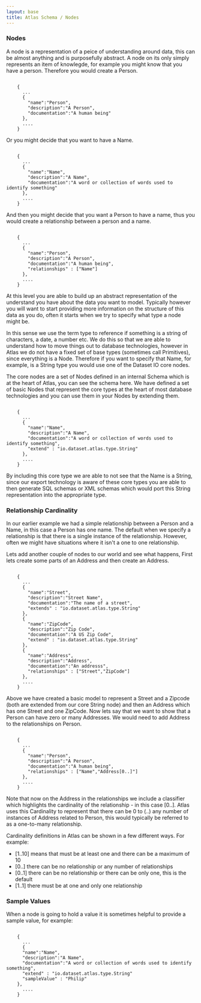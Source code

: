 ```yaml
---
layout: base
title: Atlas Schema / Nodes
---
```


### Nodes

A node is a representation of a peice of understanding around data,  this can be almost anything and is purposefully abstract.  A node on its only simply represents an item of knowlegde,  for example you might know that you have a person.  Therefore you would create a Person.

<pre><code data-language="javascript">
    {
      ...
      {
        "name":"Person",
        "description":"A Person",
        "documentation":"A human being"
      },
      ....
    }
</code></pre>

Or you might decide that you want to have a Name.

<pre><code data-language="javascript">
    {
      ...
      {
        "name":"Name",
        "description":"A Name",
        "documentation":"A word or collection of words used to identify something"
      },
      ....
    }
</code></pre>

And then you might decide that you want a Person to have a name,  thus you would create a relationship between a person and a name.

<pre><code data-language="javascript">
    {
      ...
      {
        "name":"Person",
        "description":"A Person",
        "documentation":"A human being",
        "relationships" : ["Name"]
      },
      ....
    }
</code></pre>

At this level you are able to build up an abstract representation of the understand you have about the data you want to model.  Typically however you will want to start providing more information on the structure of this data as you do,  often it starts when we try to specify what type a node might be.

In this sense we use the term type to reference if something is a string of characters, a date, a number etc.  We do this so that we are able to understand how to move things out to database technologies,  however in Atlas we do not have a fixed set of base types (sometimes call Primitives), since everything is a Node.   Therefore if you want to specify that Name, for example, is a String type you would use one of the Dataset IO core nodes.

The core nodes are a set of Nodes defined in an internal Schema which is at the heart of Atlas,  you can see the schema here.  We have defined a set of basic Nodes that represent the core types at the heart of most database technologies and you can use them in your Nodes by extending them.


<pre><code data-language="javascript">
    {
      ...
      {
        "name":"Name",
        "description":"A Name",
        "documentation":"A word or collection of words used to identify something",
        "extend" : "io.dataset.atlas.type.String"
      },
      ....
    }
</code></pre>

By including this core type we are able to not see that the Name is a String, since our export technology is aware of these core types you are able to then generate SQL schemas or XML schemas which would port this String representation into the appropriate type.

### Relationship Cardinality

In our earlier example we had a simple relationship between a Person and a Name,  in this case a Person has one name.  The default when we specify a relationship is that there is a single instance of the relationship.  However,  often we might have situations where it isn't a one to one relationship.

Lets add another couple of nodes to our world and see what happens,  First lets create some parts of an Address and then create an Address.

<pre><code data-language="java">
    {
      ...
      {
        "name":"Street",
        "description":"Street Name",
        "documentation":"The name of a street",
        "extends" : "io.dataset.atlas.type.String"
      },
      {
        "name":"ZipCode",
        "description":"Zip Code",
        "documentation":"A US Zip Code",
        "extend" : "io.dataset.atlas.type.String"
      },
      {
        "name":"Address",
        "description":"Address",
        "documentation":"An addresss",
        "relationships" : ["Street","ZipCode"]
      },
      ....
    }
</code></pre>

Above we have created a basic model to represent a Street and a Zipcode (both are extended from our core String node) and then an Address which has one Street and one ZipCode.  Now lets say that we want to show that a Person can have zero or many Addresses.  We would need to add Address to the relationships on Person.

<pre><code data-language="java">
    {
      ...
      {
        "name":"Person",
        "description":"A Person",
        "documentation":"A human being",
        "relationships" : ["Name","Address[0..]"]
      },
      ....
    }
</code></pre>

Note that now on the Address in the relationships we include a classifier which highlights the cardinality of the relationship - in this case [0..].  Atlas uses this Cardinality to represent that there can be 0 to (..) any number of instances of Address related to Person,  this would typically be referred to as a one-to-many relationship.

Cardinality definitions in Atlas can be shown in a few different ways.  For example:

* [1..10] means that must be at least one and there can be a maximum of 10
* [0..] there can be no relationship or any number of relationships
* [0..1] there can be no relationship or there can be only one,  this is the default
* [1..1] there must be at one and only one relationship

### Sample Values

When a node is going to hold a value it is sometimes helpful to provide a sample value, for example:

<pre><code data-language="java">
    {
      ...
      {
      "name":"Name",
      "description":"A Name",
      "documentation":"A word or collection of words used to identify something",
      "extend" : "io.dataset.atlas.type.String"
      "sampleValue" : "Philip"
    },
      ....
    }
</code></pre>



